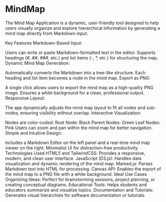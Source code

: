 # MindMap
The Mind Map Application is a dynamic, user-friendly tool designed to help users visually organize and explore hierarchical information by generating a mind map directly from Markdown input.

Key Features
Markdown-Based Input:

Users can write or paste Markdown-formatted text in the editor.
Supports headings (#, ##, ###, etc.) and list items (-, *, etc.) for structuring the map.
Dynamic Mind Map Generation:

Automatically converts the Markdown into a tree-like structure.
Each heading and list item becomes a node in the mind map.
Export as PNG:

A single click allows users to export the mind map as a high-quality PNG image.
Ensures a white background for a clean, professional output.
Responsive Layout:

The app dynamically adjusts the mind map layout to fit all nodes and sub-nodes, ensuring visibility without overlap.
Interactive Visualization:

Nodes are color-coded:
Root Node: Black
Parent Nodes: Green
Leaf Nodes: Pink
Users can zoom and pan within the mind map for better navigation.
Simple and Intuitive Design:

Includes a Markdown Editor on the left panel and a real-time mind map viewer on the right.
Minimalist UI for distraction-free productivity.
Technologies Used
HTML5 and TailwindCSS:
Provides a responsive, modern, and clean user interface.
JavaScript (D3.js):
Handles data visualization and dynamic rendering of the mind map.
Marked.js:
Parses Markdown text into HTML for processing.
Canvas API:
Enables the export of the mind map to a PNG file with a white background.
Ideal Use Cases
Organizing Ideas: Perfect for brainstorming sessions, project planning, or creating conceptual diagrams.
Educational Tools: Helps students and educators summarize and visualize topics.
Documentation and Tutorials: Generates visual hierarchies for software documentation or tutorials.
